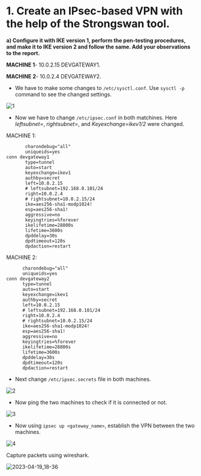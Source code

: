 # 1. Create an IPsec-based VPN with the help of the Strongswan tool. #
  **a)  Configure it with IKE version 1, perform the pen-testing procedures, and make it to IKE version 2 and follow the same. Add your observations to the report.**
  
  **MACHINE 1**-  10.0.2.15 DEVGATEWAY1.
  
  **MACHINE 2**-  10.0.2.4  DEVGATEWAY2.

  - We have to make some changes to `/etc/sysctl.conf`. Use `sysctl -p` command to see the changed settings.
  
![1](https://user-images.githubusercontent.com/116432525/233078760-9569832c-ad31-4167-92da-cb542233d663.png)

  - Now we have to change `/etc/ipsec.conf` in both matchines. Here *leftsubnet=*, _rightsubnet=_, and _Keyexchange=ikev1/2_ were changed.

  MACHINE 1:
  
 ```config setup
        charondebug="all"
        uniqueids=yes
conn devgateway1
        type=tunnel
        auto=start
        keyexchange=ikev1
        authby=secret
        left=10.0.2.15
        # leftsubnet=192.168.0.101/24
        right=10.0.2.4
        # rightsubnet=10.0.2.15/24
        ike=aes256-sha1-modp1024!
        esp=aes256-sha1!
        aggressive=no
        keyingtries=%forever
        ikelifetime=28800s
        lifetime=3600s
        dpddelay=30s
        dpdtimeout=120s
        dpdaction=restart
```
  
  MACHINE 2:
  
  ```config setup
        charondebug="all"
        uniqueids=yes
conn devgateway2
        type=tunnel
        auto=start
        keyexchange=ikev1
        authby=secret
        left=10.0.2.15
        # leftsubnet=192.168.0.101/24
        right=10.0.2.4
        # rightsubnet=10.0.2.15/24
        ike=aes256-sha1-modp1024!
        esp=aes256-sha1!
        aggressive=no
        keyingtries=%forever
        ikelifetime=28800s
        lifetime=3600s
        dpddelay=30s
        dpdtimeout=120s
        dpdaction=restart
   ```
   -   Next change `/etc/ipsec.secrets` file in both machines.
 
![2](https://user-images.githubusercontent.com/116432525/233082334-47c4733f-32dc-4bee-8894-bb5f4157c673.png)

   - Now ping the two machines to check if it is connected or not.

![3](https://user-images.githubusercontent.com/116432525/233082969-a6e2c88d-91f0-4e06-ade3-2610475a9eb0.png)

   -  Now using `ipsec up <gateway_name>`, establish the VPN between the two machines.

![4](https://user-images.githubusercontent.com/116432525/233083335-6e4a7584-a26b-4b2d-bc50-423a5408db50.png)

  Capture packets using wireshark.

![2023-04-19_18-36](https://user-images.githubusercontent.com/116432525/233084192-83b755a9-c056-4d4f-8c86-7eeee44ebd91.png)
